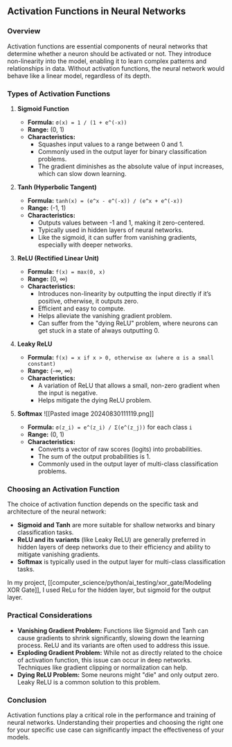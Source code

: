 ## Activation Functions in Neural Networks

### Overview

Activation functions are essential components of neural networks that determine whether a neuron should be activated or not. They introduce non-linearity into the model, enabling it to learn complex patterns and relationships in data. Without activation functions, the neural network would behave like a linear model, regardless of its depth.

### Types of Activation Functions

1. **Sigmoid Function**
    
    - **Formula:** `σ(x) = 1 / (1 + e^(-x))`
    - **Range:** (0, 1)
    - **Characteristics:**
        - Squashes input values to a range between 0 and 1.
        - Commonly used in the output layer for binary classification problems.
        - The gradient diminishes as the absolute value of input increases, which can slow down learning.
2. **Tanh (Hyperbolic Tangent)**
    
    - **Formula:** `tanh(x) = (e^x - e^(-x)) / (e^x + e^(-x))`
    - **Range:** (-1, 1)
    - **Characteristics:**
        - Outputs values between -1 and 1, making it zero-centered.
        - Typically used in hidden layers of neural networks.
        - Like the sigmoid, it can suffer from vanishing gradients, especially with deeper networks.
3. **ReLU (Rectified Linear Unit)**
    
    - **Formula:** `f(x) = max(0, x)`
    - **Range:** [0, ∞)
    - **Characteristics:**
        - Introduces non-linearity by outputting the input directly if it’s positive, otherwise, it outputs zero.
        - Efficient and easy to compute.
        - Helps alleviate the vanishing gradient problem.
        - Can suffer from the "dying ReLU" problem, where neurons can get stuck in a state of always outputting 0.
4. **Leaky ReLU**
    
    - **Formula:** `f(x) = x if x > 0, otherwise αx (where α is a small constant)`
    - **Range:** (-∞, ∞)
    - **Characteristics:**
        - A variation of ReLU that allows a small, non-zero gradient when the input is negative.
        - Helps mitigate the dying ReLU problem.
5. **Softmax**
	![[Pasted image 20240830111119.png]]
    - **Formula:** `σ(z_i) = e^(z_i) / Σ(e^(z_j))` for each class `i`
    - **Range:** (0, 1)
    - **Characteristics:**
        - Converts a vector of raw scores (logits) into probabilities.
        - The sum of the output probabilities is 1.
        - Commonly used in the output layer of multi-class classification problems.

### Choosing an Activation Function

The choice of activation function depends on the specific task and architecture of the neural network:

- **Sigmoid and Tanh** are more suitable for shallow networks and binary classification tasks.
- **ReLU and its variants** (like Leaky ReLU) are generally preferred in hidden layers of deep networks due to their efficiency and ability to mitigate vanishing gradients.
- **Softmax** is typically used in the output layer for multi-class classification tasks.

In my project, [[computer_science/python/ai_testing/xor_gate/Modeling XOR Gate]], I used ReLu for the hidden layer, but sigmoid for the output layer.

### Practical Considerations

- **Vanishing Gradient Problem:** Functions like Sigmoid and Tanh can cause gradients to shrink significantly, slowing down the learning process. ReLU and its variants are often used to address this issue.
- **Exploding Gradient Problem:** While not as directly related to the choice of activation function, this issue can occur in deep networks. Techniques like gradient clipping or normalization can help.
- **Dying ReLU Problem:** Some neurons might "die" and only output zero. Leaky ReLU is a common solution to this problem.

### Conclusion

Activation functions play a critical role in the performance and training of neural networks. Understanding their properties and choosing the right one for your specific use case can significantly impact the effectiveness of your models.